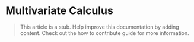 # Multivariate Calculus

> This article is a stub. Help improve this documentation by adding content. Check out the how to contribute guide for more information. 